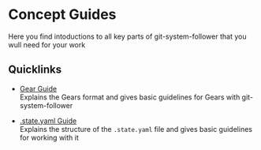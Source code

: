 # Concept Guides
Here you find intoductions to all key parts of git-system-follower that you wull need for your work

## Quicklinks
* [Gear Guide](gears.md)  
Explains the Gears format and gives basic guidelines for Gears with git-system-follower

* [.state.yaml Guide](state.md)  
Explains the structure of the `.state.yaml` file and gives basic guidelines for working with it